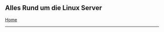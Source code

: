 ## Alles Rund um die Linux Server

[Home](https://github.com/helmutthurnhofer/code-snippet/blob/master/readme.md)
___
